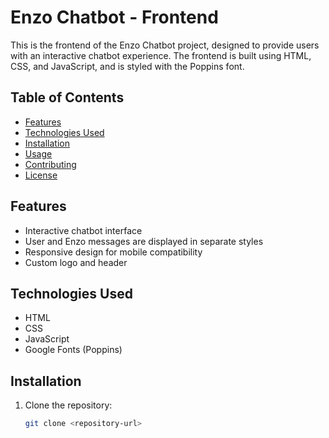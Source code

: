 # Enzo Chatbot - Frontend

This is the frontend of the Enzo Chatbot project, designed to provide users with an interactive chatbot experience. The frontend is built using HTML, CSS, and JavaScript, and is styled with the Poppins font.

## Table of Contents
- [Features](#features)
- [Technologies Used](#technologies-used)
- [Installation](#installation)
- [Usage](#usage)
- [Contributing](#contributing)
- [License](#license)

## Features
- Interactive chatbot interface
- User and Enzo messages are displayed in separate styles
- Responsive design for mobile compatibility
- Custom logo and header

## Technologies Used
- HTML
- CSS
- JavaScript
- Google Fonts (Poppins)

## Installation
1. Clone the repository:
   ```bash
   git clone <repository-url>
